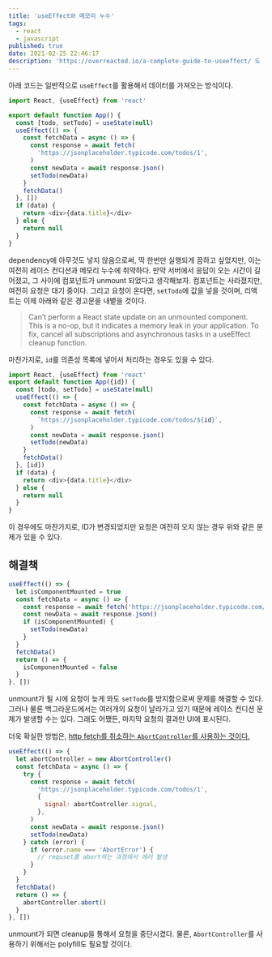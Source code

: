 ```yaml
---
title: 'useEffect와 메모리 누수'
tags:
  - react
  - javascript
published: true
date: 2021-02-25 22:46:17
description: 'https://overreacted.io/a-complete-guide-to-useeffect/ 도 시간나면 읽어보세용'
---
```


아래 코드는 일반적으로 `useEffect`를 활용해서 데이터를 가져오는 방식이다.

```javascript
import React, {useEffect} from 'react'

export default function App() {
  const [todo, setTodo] = useState(null)
  useEffect(() => {
    const fetchData = async () => {
      const response = await fetch(
        'https://jsonplaceholder.typicode.com/todos/1',
      )
      const newData = await response.json()
      setTodo(newData)
    }
    fetchData()
  }, [])
  if (data) {
    return <div>{data.title}</div>
  } else {
    return null
  }
}
```

dependency에 아무것도 넣지 않음으로써, 딱 한번만 실행되게 끔하고 싶었지만, 이는 여전히 레이스 컨디션과 메모리 누수에 취약하다. 만약 서버에서 응답이 오는 시간이 길어졌고, 그 사이에 컴포넌트가 unmount 되었다고 생각해보자. 컴포넌트는 사라졌지만, 여전히 요청은 대기 중이다. 그리고 요청이 온다면, `setTodo`에 값을 넣을 것이며, 리액트는 이제 아래와 같은 경고문을 내뱉을 것이다.

> Can’t perform a React state update on an unmounted component. This is a no-op, but it indicates a memory leak in your application. To fix, cancel all subscriptions and asynchronous tasks in a useEffect cleanup function.

마찬가지로, `id`를 의존성 목록에 넣어서 처리하는 경우도 있을 수 있다.

```javascript
import React, {useEffect} from 'react'
export default function App({id}) {
  const [todo, setTodo] = useState(null)
  useEffect(() => {
    const fetchData = async () => {
      const response = await fetch(
        `https://jsonplaceholder.typicode.com/todos/${id}`,
      )
      const newData = await response.json()
      setTodo(newData)
    }
    fetchData()
  }, [id])
  if (data) {
    return <div>{data.title}</div>
  } else {
    return null
  }
}
```

이 경우에도 마찬가지로, ID가 변경되었지만 요청은 여전히 오지 않는 경우 위와 같은 문제가 있을 수 있다.

## 해결책

```javascript
useEffect(() => {
  let isComponentMounted = true
  const fetchData = async () => {
    const response = await fetch('https://jsonplaceholder.typicode.com/todos/1')
    const newData = await response.json()
    if (isComponentMounted) {
      setTodo(newData)
    }
  }
  fetchData()
  return () => {
    isComponentMounted = false
  }
}, [])
```

unmount가 될 시에 요청이 늦게 와도 `setTodo`를 방지함으로써 문제를 해결할 수 있다. 그러나 물론 백그라운드에서는 여러개의 요청이 날라가고 있기 때문에 레이스 컨디션 문제가 발생할 수는 있다. 그래도 어쨌든, 마지막 요청의 결과만 UI에 표시된다.

더욱 확실한 방법은, [http fetch를 취소하는 `AbortController`를 사용하는 것이다.](https://developer.mozilla.org/ko/docs/Web/API/AbortController)

```javascript
useEffect(() => {
  let abortController = new AbortController()
  const fetchData = async () => {
    try {
      const response = await fetch(
        'https://jsonplaceholder.typicode.com/todos/1',
        {
          signal: abortController.signal,
        },
      )
      const newData = await response.json()
      setTodo(newData)
    } catch (error) {
      if (error.name === 'AbortError') {
        // requset를 abort하는 과정에서 에러 발생
      }
    }
  }
  fetchData()
  return () => {
    abortController.abort()
  }
}, [])
```

unmount가 되면 cleanup을 통해서 요청을 중단시켰다. 물론, `AbortController`를 사용하기 위해서는 polyfill도 필요할 것이다.
